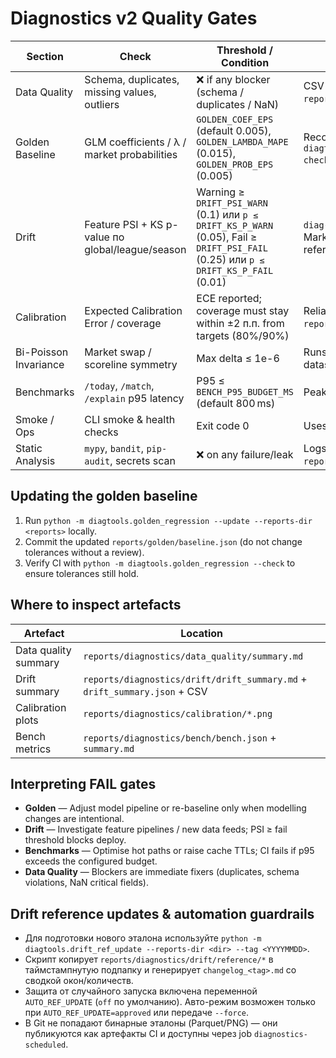 <!--
@file: docs/quality_gates.md
@description: Overview of Diagnostics v2 quality gates and thresholds for CI enforcement.
@created: 2025-10-07
-->

# Diagnostics v2 Quality Gates

| Section | Check | Threshold / Condition | Notes |
| --- | --- | --- | --- |
| Data Quality | Schema, duplicates, missing values, outliers | ❌ if any blocker (schema / duplicates / NaN) | CSV artefacts under `reports/diagnostics/data_quality/`. |
| Golden Baseline | GLM coefficients / λ / market probabilities | `GOLDEN_COEF_EPS` (default 0.005), `GOLDEN_LAMBDA_MAPE` (0.015), `GOLDEN_PROB_EPS` (0.005) | Recomputed via `python -m diagtools.golden_regression --check`. |
| Drift | Feature PSI + KS p-value по global/league/season | Warning ≥ `DRIFT_PSI_WARN` (0.1) или `p ≤ DRIFT_KS_P_WARN` (0.05), Fail ≥ `DRIFT_PSI_FAIL` (0.25) или `p ≤ DRIFT_KS_P_FAIL` (0.01) | `diag-drift` сохраняет Markdown/JSON/CSV, plots и reference parquet. |
| Calibration | Expected Calibration Error / coverage | ECE reported; coverage must stay within ±2 п.п. from targets (80%/90%) | Reliability PNGs stored in `reports/diagnostics/calibration/`. |
| Bi-Poisson Invariance | Market swap / scoreline symmetry | Max delta ≤ 1e-6 | Runs on mean λ from synthetic dataset. |
| Benchmarks | `/today`, `/match`, `/explain` p95 latency | P95 ≤ `BENCH_P95_BUDGET_MS` (default 800 ms) | Peak memory reported per case. |
| Smoke / Ops | CLI smoke & health checks | Exit code 0 | Uses stub mode (no external IO). |
| Static Analysis | `mypy`, `bandit`, `pip-audit`, secrets scan | ❌ on any failure/leak | Logs stored under `reports/diagnostics/static/`. |

## Updating the golden baseline

1. Run `python -m diagtools.golden_regression --update --reports-dir <reports>` locally.
2. Commit the updated `reports/golden/baseline.json` (do not change tolerances without a review).
3. Verify CI with `python -m diagtools.golden_regression --check` to ensure tolerances still hold.

## Where to inspect artefacts

| Artefact | Location |
| --- | --- |
| Data quality summary | `reports/diagnostics/data_quality/summary.md` |
| Drift summary | `reports/diagnostics/drift/drift_summary.md` + `drift_summary.json` + CSV |
| Calibration plots | `reports/diagnostics/calibration/*.png` |
| Bench metrics | `reports/diagnostics/bench/bench.json` + `summary.md` |

## Interpreting FAIL gates

- **Golden** — Adjust model pipeline or re-baseline only when modelling changes are intentional.
- **Drift** — Investigate feature pipelines / new data feeds; PSI ≥ fail threshold blocks deploy.
- **Benchmarks** — Optimise hot paths or raise cache TTLs; CI fails if p95 exceeds the configured budget.
- **Data Quality** — Blockers are immediate fixers (duplicates, schema violations, NaN critical fields).

## Drift reference updates & automation guardrails

- Для подготовки нового эталона используйте `python -m diagtools.drift_ref_update --reports-dir <dir> --tag <YYYYMMDD>`.
- Скрипт копирует `reports/diagnostics/drift/reference/*` в таймстампнутую подпапку и генерирует `changelog_<tag>.md` со сводкой окон/количеств.
- Защита от случайного запуска включена переменной `AUTO_REF_UPDATE` (`off` по умолчанию). Авто-режим возможен только при `AUTO_REF_UPDATE=approved` или передаче `--force`.
- В Git не попадают бинарные эталоны (Parquet/PNG) — они публикуются как артефакты CI и доступны через job `diagnostics-scheduled`.
